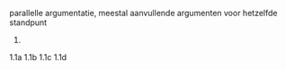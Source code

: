 parallelle argumentatie, meestal aanvullende argumenten voor hetzelfde standpunt 

1.
1.1a
1.1b
1.1c
1.1d